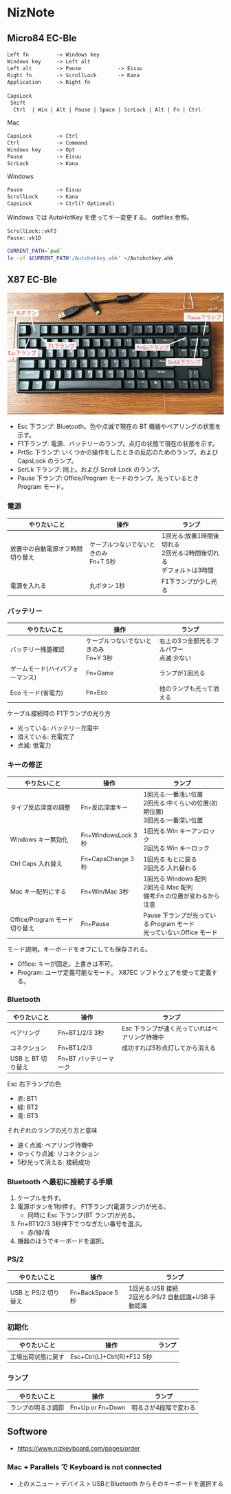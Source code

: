 NizNote
===

## Micro84 EC-Ble

```plaintext
Left fn         -> Windows key
Windows key     -> Left alt
Left alt        -> Pause            -> Eisuu
Right fn        -> ScrollLock       -> Kana
Application     -> Right fn

CapsLock
 Shift
  Ctrl  | Win | Alt | Pause | Space | ScrLock | Alt | Fn | Ctrl
```

Mac

```plaintext
CapsLock        -> Ctrl
Ctrl            -> Command
Windows key     -> Opt
Pause           -> Eisuu
ScrLock         -> Kana
```

Windows

```plaintext
Pause           -> Eisuu
ScrollLock      -> Kana
CapsLock        -> Ctrl(? Optional)
```

Windows では AutoHotKey を使ってキー変更する。 dotfiles 参照。

```plaintext
ScrollLock::vkF2
Pause::vk1D
```

```bash
CURRENT_PATH=`pwd`
ln -sf $CURRENT_PATH'/Autohotkey.ahk' ~/Autohotkey.ahk
```

## X87 EC-Ble

![](images/niz1.jpg)

- Esc 下ランプ: Bluetooth。色や点滅で現在の BT 機器やペアリングの状態を示す。
- F1下ランプ: 電源、バッテリーのランプ。点灯の状態で現在の状態を示す。
- PrtSc 下ランプ: いくつかの操作をしたときの反応のためのランプ。および CapsLock のランプ。
- ScrLk 下ランプ: 同上。および Scroll Lock のランプ。
- Pause 下ランプ: Office/Program モードのランプ。光っているとき Program モード。

### 電源

|           やりたいこと           |                   操作                   |                                 ランプ                                  |
|----------------------------------|------------------------------------------|-------------------------------------------------------------------------|
| 放置中の自動電源オフ時間切り替え | ケーブルつないでないときのみ<br>Fn+T 5秒 | 1回光る:放置1時間後切れる<br>2回光る:2時間後切れる<br>デフォルトは3時間 |
| 電源を入れる                     | 丸ボタン 1秒                             | F1下ランプが少し光る                                                    |

### バッテリー

|           やりたいこと           |                   操作                   |                   ランプ                    |
|----------------------------------|------------------------------------------|---------------------------------------------|
| バッテリー残量確認               | ケーブルつないでないときのみ<br>Fn+Y 3秒 | 右上の3つ全部光る:フルパワー<br>点滅:少ない |
| ゲームモード(ハイパフォーマンス) | Fn+Game                                  | ランプが1回光る                             |
| Eco モード(省電力)               | Fn+Eco                                   | 他のランプも光って消える                    |

ケーブル接続時の F1下ランプの光り方

- 光っている: バッテリー充電中
- 消えている: 充電完了
- 点滅: 低電力

### キーの修正

|          やりたいこと         |        操作        |                                      ランプ                                      |
|-------------------------------|--------------------|----------------------------------------------------------------------------------|
| タイプ反応深度の調整          | Fn+反応深度キー    | 1回光る:一番浅い位置<br>2回光る:中くらいの位置(初期位置)<br>3回光る:一番深い位置 |
| Windows キー無効化            | Fn+WindowsLock 3秒 | 1回光る:Win キーアンロック<br>2回光る:Win キーロック                             |
| Ctrl Caps 入れ替え            | Fn+CapsChange 3秒  | 1回光る:もとに戻る<br>2回光る:入れ替わる                                         |
| Mac キー配列にする            | Fn+Win/Mac 3秒     | 1回光る:Windows 配列<br>2回光る:Mac 配列<br>備考:Fn の位置が変わるから注意       |
| Office/Program モード切り替え | Fn+Pause           | Pause 下ランプが光っている:Program モード<br>光っていない:Office モード          |

モード説明。キーボードをオフにしても保存される。

- Office: キーが固定。上書きは不可。
- Program: ユーザ定義可能なモード。 X87EC ソフトウェアを使って定義する。

### Bluetooth

|    やりたいこと    |          操作          |                     ランプ                     |
|--------------------|------------------------|------------------------------------------------|
| ペアリング         | Fn+BT1/2/3 3秒         | Esc 下ランプが速く光っていればペアリング待機中 |
| コネクション       | Fn+BT1/2/3             | 成功すれば5秒点灯してから消える                |
| USB と BT 切り替え | Fn+BT バッテリーマーク |                                                |

Esc 右下ランプの色

- 赤: BT1
- 緑: BT2
- 青: BT3

それぞれのランプの光り方と意味

- 速く点滅: ペアリング待機中
- ゆっくり点滅: リコネクション
- 5秒光って消える: 接続成功

### Bluetooth へ最初に接続する手順

1. ケーブルを外す。
1. 電源ボタンを1秒押す。 F1下ランプ(電源ランプ)が光る。
    - 同時に Esc 下ランプ(BT ランプ)が光る。
1. Fn+BT1/2/3 3秒押下でつなぎたい番号を選ぶ。
    - 赤/緑/青
1. 機器のほうでキーボードを選択。

### PS/2

|     やりたいこと     |       操作       |                         ランプ                         |
|----------------------|------------------|--------------------------------------------------------|
| USB と PS/2 切り替え | Fn+BackSpace 5秒 | 1回光る:USB 接続<br>2回光る:PS/2 自動認識+USB 手動認識 |

### 初期化

|    やりたいこと    |             操作            | ランプ |
|--------------------|-----------------------------|--------|
| 工場出荷状態に戻す | Esc+Ctrl(L)+Ctrl(R)+F12 5秒 |        |

### ランプ

|    やりたいこと    |       操作       |        ランプ         |
|--------------------|------------------|-----------------------|
| ランプの明るさ調節 | Fn+Up or Fn+Down | 明るさが4段階で変わる |

## Softwore

- https://www.nizkeyboard.com/pages/order

### Mac + Parallels で Keyboard is not connected

- 上のメニュー > デバイス > USBとBluetooth からそのキーボードを選択する

